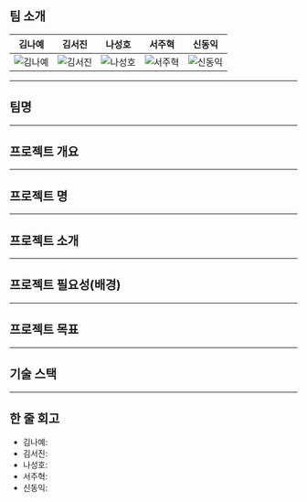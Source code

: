 ## 팀 소개
| **김나예** | **김서진** | **나성호** | **서주혁** | **신동익** |
|:----------:|:----------:|:----------:|:----------:|:----------:|
| ![김나예](https://github.com/user-attachments/assets/2844c125-2962-4f05-9a92-cb7743a52efb) | ![김서진]([https://www.google.com/url?sa=i&url=https%3A%2F%2Fwww.tiktok.com%2Fdiscover%2F%25EB%25B6%2580%25EB%25A6%25AC%25EB%25B6%2580%25EB%25A6%25AC-%25EC%2599%2595%25EA%25B5%25AD%25EC%259D%2598-%25EB%25B3%25B4%25EB%25AC%25BC&psig=AOvVaw1mQ2gXU65Vkl-zB6w8wQTI&ust=1734421001300000&source=images&cd=vfe&opi=89978449&ved=0CBQQjRxqFwoTCLCju-_jq4oDFQAAAAAdAAAAABA2](https://i.namu.wiki/i/V2hk2ofMRho7sSYsplQEBpg2u5UQgaocIJf2AEFXrYDdIYP6JNLvB55jEZ_8h6s7ZZWkVMR0WHPWq_PvzOjYggzJFuo57YRwUvIjiFuhQ195RDM7CX1kW9iqoMVFq0anpoT8ukDsiwrHv0eIqLID3A.webp)) | ![나성호](이미지링크3) | ![서주혁](이미지링크4) | ![신동익](https://mblogthumb-phinf.pstatic.net/MjAyMjEyMDRfMjc2/MDAxNjcwMTM0MzQzNjM2.50MolQqvIhFzyA1mOuGuQBPTygTIuFlRCpGxGkLaXXMg.HVEw7DOZAnLs_Np5KiosbayIrUcGd42C824Skjq_mLUg.JPEG.goms1101/IMG_3415.JPG?type=w800) |

---

## 팀명

---

## 프로젝트 개요

---

## 프로젝트 명

---

## 프로젝트 소개

---

## 프로젝트 필요성(배경)

---

## 프로젝트 목표

---

## 기술 스택

---

## 한 줄 회고
- 김나예:
- 김서진:
- 나성호:
- 서주혁:
- 신동익:
